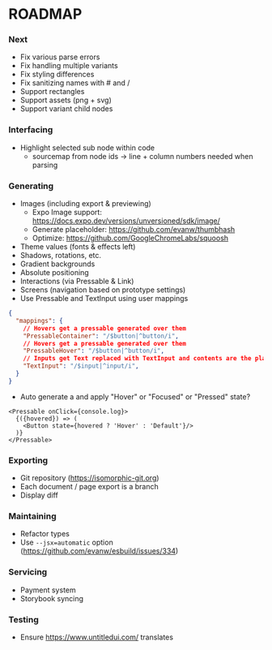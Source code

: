 # ROADMAP

### Next
- Fix various parse errors
- Fix handling multiple variants
- Fix styling differences
- Fix sanitizing names with # and /
- Support rectangles
- Support assets (png + svg)
- Support variant child nodes

### Interfacing
- Highlight selected sub node within code
  - sourcemap from node ids -> line + column numbers needed when parsing

### Generating
- Images (including export & previewing)
  - Expo Image support: https://docs.expo.dev/versions/unversioned/sdk/image/
  - Generate placeholder: https://github.com/evanw/thumbhash
  - Optimize: https://github.com/GoogleChromeLabs/squoosh
- Theme values (fonts & effects left)
- Shadows, rotations, etc.
- Gradient backgrounds
- Absolute positioning
- Interactions (via Pressable & Link)
- Screens (navigation based on prototype settings)
- Use Pressable and TextInput using user mappings
```json
{
  "mappings": {
    // Hovers get a pressable generated over them
    "PressableContainer": "/$button|^button/i",
    // Hovers get a pressable generated over them
    "PressableHover": "/$button|^button/i",
    // Inputs get Text replaced with TextInput and contents are the placeholder attr
    "TextInput": "/$input|^input/i",
  }
}
```
- Auto generate a <Pressable> and apply "Hover" or "Focused" or "Pressed" state?
```tsx
<Pressable onClick={console.log}>
  {({hovered}) => (
    <Button state={hovered ? 'Hover' : 'Default'}/>
  )}
</Pressable>
```

### Exporting
- Git repository (https://isomorphic-git.org)
- Each document / page export is a branch
- Display diff

### Maintaining
- Refactor types
- Use `--jsx=automatic` option (https://github.com/evanw/esbuild/issues/334)

### Servicing
- Payment system
- Storybook syncing

### Testing
- Ensure https://www.untitledui.com/ translates